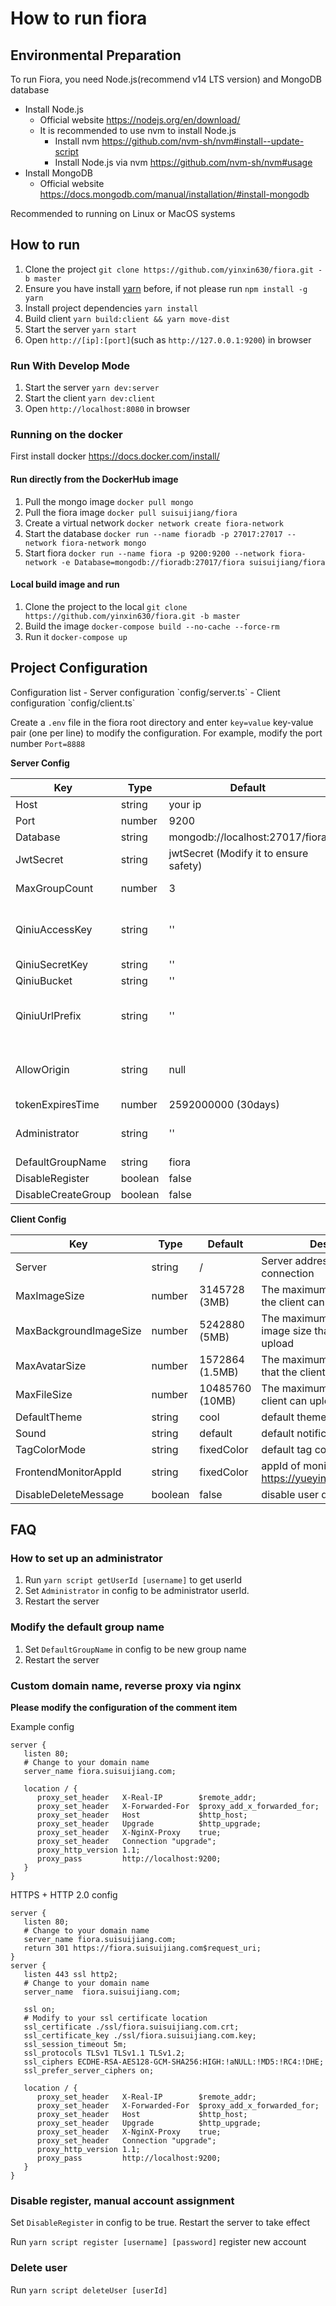 # How to run fiora

## Environmental Preparation
To run Fiora, you need Node.js(recommend v14 LTS version) and MongoDB database
- Install Node.js
   - Official website <https://nodejs.org/en/download/>
   - It is recommended to use nvm to install Node.js
      - Install nvm <https://github.com/nvm-sh/nvm#install--update-script>
      - Install Node.js via nvm <https://github.com/nvm-sh/nvm#usage>
- Install MongoDB
   - Official website <https://docs.mongodb.com/manual/installation/#install-mongodb>

Recommended to running on Linux or MacOS systems

## How to run

1. Clone the project `git clone https://github.com/yinxin630/fiora.git -b master`
2. Ensure you have install [yarn](https://www.npmjs.com/package/yarn) before, if not please run `npm install -g yarn`
3. Install project dependencies `yarn install`
4. Build client `yarn build:client && yarn move-dist`
5. Start the server `yarn start`
6. Open `http://[ip]:[port]`(such as `http://127.0.0.1:9200`) in browser

### Run With Develop Mode

1. Start the server `yarn dev:server`
2. Start the client `yarn dev:client`
3. Open `http://localhost:8080` in browser

### Running on the docker

First install docker <https://docs.docker.com/install/>

#### Run directly from the DockerHub image
1. Pull the mongo image `docker pull mongo`
2. Pull the fiora image `docker pull suisuijiang/fiora`
3. Create a virtual network `docker network create fiora-network`
4. Start the database `docker run --name fioradb -p 27017:27017 --network fiora-network mongo`
5. Start fiora `docker run --name fiora -p 9200:9200 --network fiora-network -e Database=mongodb://fioradb:27017/fiora suisuijiang/fiora`

#### Local build image and run
1. Clone the project to the local `git clone https://github.com/yinxin630/fiora.git -b master`
2. Build the image `docker-compose build --no-cache --force-rm`
3. Run it `docker-compose up`


<a id="project-configuration" style="color: unset; text-decoration: none;">
   <h2>Project Configuration</h2>
</a>
Configuration list
- Server configuration `config/server.ts`
- Client configuration `config/client.ts`

Create a `.env` file in the fiora root directory and enter `key=value` key-value pair (one per line) to modify the configuration. For example, modify the port number `Port=8888`

**Server Config**

|  Key  |  Type  |  Default  |  Description  |
|  ----  | ----  |  ----  |  ----  |
|Host|string|your ip|backend server host|
|Port|number|9200|backend server port|
|Database|string|mongodb://localhost:27017/fiora|mongodbb address|
|JwtSecret|string|jwtSecret (Modify it to ensure safety)|jwt token encryption secret|
|MaxGroupCount|number|3|Maximum number of groups created per user|
|QiniuAccessKey|string|''|access key of qiniu CDN. If it is empty, The uploaded file will be stored on the server|
|QiniuSecretKey|string|''|secret key of qiniu CDN|
|QiniuBucket|string|''|bucket name of qiniu CDN|
|QiniuUrlPrefix|string|''|bucket url prefix of qiniu CDN. End with /, for example https://cdn.suisuijiang.com/|
|AllowOrigin|string|null|The list of allowed client origins. If null, all origins are allowed. Multiple values separated by comma|
|tokenExpiresTime|number|2592000000 (30days)|login token expires time|
|Administrator|string|''|Administrator userId list. Multiple values separated by comma|
|DefaultGroupName|string|fiora|Default group name|
|DisableRegister|boolean|false|Disable register|
|DisableCreateGroup|boolean|false|Disable create group|

**Client Config**

|  Key  |  Type  |  Default  |  Description  |
|  ----  | ----  |  ----  |  ----  |
|Server|string|/|Server address of the client connection|
|MaxImageSize|number|3145728 (3MB)|The maximum image size that the client can upload|
|MaxBackgroundImageSize|number|5242880 (5MB)|The maximum background image size that the client can upload|
|MaxAvatarSize|number|1572864 (1.5MB)|The maximum avatar image size that the client can upload|
|MaxFileSize|number|10485760 (10MB)|The maximum file size that the client can upload|
|DefaultTheme|string|cool|default theme|
|Sound|string|default|default notification sound|
|TagColorMode|string|fixedColor|default tag color mode|
|FrontendMonitorAppId|string|fixedColor|appId of monitor <https://yueying.effirst.com/index>|
|DisableDeleteMessage|boolean|false|disable user delete messages|

## FAQ
### How to set up an administrator
1. Run `yarn script getUserId [username]` to get userId
2. Set `Administrator` in config to be administrator userId.
3. Restart the server

### Modify the default group name
1. Set `DefaultGroupName` in config to be new group name
2. Restart the server

### Custom domain name, reverse proxy via nginx
**Please modify the configuration of the comment item**

Example config
```
server {
   listen 80;
   # Change to your domain name
   server_name fiora.suisuijiang.com;

   location / {
      proxy_set_header   X-Real-IP        $remote_addr;
      proxy_set_header   X-Forwarded-For  $proxy_add_x_forwarded_for;
      proxy_set_header   Host             $http_host;
      proxy_set_header   Upgrade          $http_upgrade;
      proxy_set_header   X-NginX-Proxy    true;
      proxy_set_header   Connection "upgrade";
      proxy_http_version 1.1;
      proxy_pass         http://localhost:9200;
   }
}
```

HTTPS + HTTP 2.0 config
```
server {
   listen 80;
   # Change to your domain name
   server_name fiora.suisuijiang.com;
   return 301 https://fiora.suisuijiang.com$request_uri;
}
server {
   listen 443 ssl http2;
   # Change to your domain name
   server_name  fiora.suisuijiang.com;

   ssl on;
   # Modify to your ssl certificate location
   ssl_certificate ./ssl/fiora.suisuijiang.com.crt;
   ssl_certificate_key ./ssl/fiora.suisuijiang.com.key;
   ssl_session_timeout 5m;
   ssl_protocols TLSv1 TLSv1.1 TLSv1.2;
   ssl_ciphers ECDHE-RSA-AES128-GCM-SHA256:HIGH:!aNULL:!MD5:!RC4:!DHE;
   ssl_prefer_server_ciphers on;

   location / {
      proxy_set_header   X-Real-IP        $remote_addr;
      proxy_set_header   X-Forwarded-For  $proxy_add_x_forwarded_for;
      proxy_set_header   Host             $http_host;
      proxy_set_header   Upgrade          $http_upgrade;
      proxy_set_header   X-NginX-Proxy    true;
      proxy_set_header   Connection "upgrade";
      proxy_http_version 1.1;
      proxy_pass         http://localhost:9200;
   }
}
```

### Disable register, manual account assignment

Set `DisableRegister` in config to be true.  Restart the server to take effect

Run `yarn script register [username] [password]` register new account

### Delete user

Run `yarn script deleteUser [userId]`
